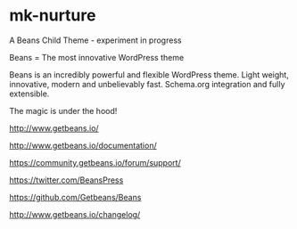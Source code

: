 # mk-nurture
A Beans Child Theme - experiment in progress

Beans = The most innovative WordPress theme

Beans is an incredibly powerful and flexible WordPress theme.
Light weight, innovative, modern and unbelievably fast. 
Schema.org integration and fully extensible.

The magic is under the hood!

http://www.getbeans.io/

http://www.getbeans.io/documentation/

https://community.getbeans.io/forum/support/

https://twitter.com/BeansPress

https://github.com/Getbeans/Beans

http://www.getbeans.io/changelog/